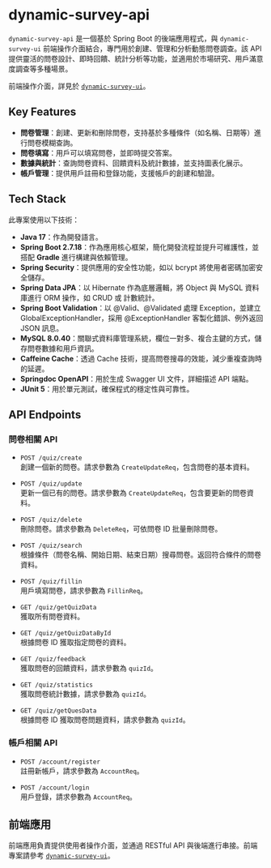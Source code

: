 # dynamic-survey-api

`dynamic-survey-api` 是一個基於 Spring Boot 的後端應用程式，與 `dynamic-survey-ui` 前端操作介面結合，專門用於創建、管理和分析動態問卷調查。該 API 提供靈活的問卷設計、即時回饋、統計分析等功能，並適用於市場研究、用戶滿意度調查等多種場景。

前端操作介面，詳見於 [`dynamic-survey-ui`](https://github.com/rikka0823/dynamic-survey-ui)。

## Key Features

- **問卷管理**：創建、更新和刪除問卷，支持基於多種條件（如名稱、日期等）進行問卷模糊查詢。
- **問卷填寫**：用戶可以填寫問卷，並即時提交答案。
- **數據與統計**：查詢問卷資料、回饋資料及統計數據，並支持圖表化展示。
- **帳戶管理**：提供用戶註冊和登錄功能，支援帳戶的創建和驗證。

## Tech Stack

此專案使用以下技術：

- **Java 17**：作為開發語言。
- **Spring Boot 2.7.18**：作為應用核心框架，簡化開發流程並提升可維護性，並搭配 **Gradle** 進行構建與依賴管理。
- **Spring Security**：提供應用的安全性功能，如以 bcrypt 將使用者密碼加密安全儲存。
- **Spring Data JPA**：以 Hibernate 作為底層邏輯，將 Object 與 MySQL 資料庫進行 ORM 操作，如 CRUD 或 計數統計。
- **Spring Boot Validation**：以 @Valid、@Validated 處理 Exception，並建立 GlobalExceptionHandler，採用 @ExceptionHandler 客製化錯誤、例外返回 JSON 訊息。
- **MySQL 8.0.40**：關聯式資料庫管理系統，欄位一對多、複合主鍵的方式，儲存問卷數據和用戶資訊。
- **Caffeine Cache**：透過 Cache 技術，提高問卷搜尋的效能，減少重複查詢時的延遲。
- **Springdoc OpenAPI**：用於生成 Swagger UI 文件，詳細描述 API 端點。
- **JUnit 5**：用於單元測試，確保程式的穩定性與可靠性。

## API Endpoints

### 問卷相關 API

- `POST /quiz/create`  
  創建一個新的問卷。請求參數為 `CreateUpdateReq`，包含問卷的基本資料。

- `POST /quiz/update`  
  更新一個已有的問卷。請求參數為 `CreateUpdateReq`，包含要更新的問卷資料。

- `POST /quiz/delete`  
  刪除問卷。請求參數為 `DeleteReq`，可依問卷 ID 批量刪除問卷。

- `POST /quiz/search`  
  根據條件（問卷名稱、開始日期、結束日期）搜尋問卷。返回符合條件的問卷資料。

- `POST /quiz/fillin`  
  用戶填寫問卷，請求參數為 `FillinReq`。

- `GET /quiz/getQuizData`  
  獲取所有問卷資料。

- `GET /quiz/getQuizDataById`  
  根據問卷 ID 獲取指定問卷的資料。

- `GET /quiz/feedback`  
  獲取問卷的回饋資料，請求參數為 `quizId`。

- `GET /quiz/statistics`  
  獲取問卷統計數據，請求參數為 `quizId`。

- `GET /quiz/getQuesData`  
  根據問卷 ID 獲取問卷問題資料，請求參數為 `quizId`。

### 帳戶相關 API

- `POST /account/register`  
  註冊新帳戶，請求參數為 `AccountReq`。

- `POST /account/login`  
  用戶登錄，請求參數為 `AccountReq`。

## 前端應用

前端應用負責提供使用者操作介面，並通過 RESTful API 與後端進行串接。前端專案請參考 [`dynamic-survey-ui`](https://github.com/rikka0823/dynamic-survey-ui)。
